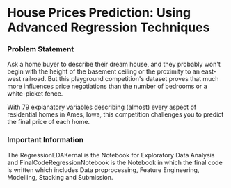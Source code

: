 # House Prices Prediction: Using Advanced Regression Techniques

### Problem Statement
Ask a home buyer to describe their dream house, and they probably won't begin with the height of the basement ceiling or the proximity to an east-west railroad. But this playground competition's dataset proves that much more influences price negotiations than the number of bedrooms or a white-picket fence.

With 79 explanatory variables describing (almost) every aspect of residential homes in Ames, Iowa, this competition challenges you to predict the final price of each home.

### Important Information
The RegressionEDAKernal is the Notebook for Exploratory Data Analysis and FinalCodeRegressionNotebook is the Notebook in which the final code is written which includes Data proprocessing, Feature Engineering, Modelling, Stacking and Submission.
